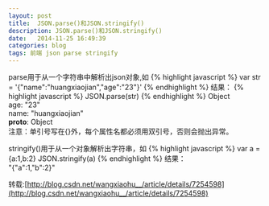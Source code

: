 ```yaml
---
layout: post
title:  JSON.parse()和JSON.stringify()
description: JSON.parse()和JSON.stringify()
date:   2014-11-25 16:49:39
categories: blog
tags: 前端 json parse stringify
---
```

parse用于从一个字符串中解析出json对象,如
{% highlight javascript %}
var str = '{"name":"huangxiaojian","age":"23"}'
{% endhighlight %}
结果：
{% highlight javascript %}
JSON.parse(str)
{% endhighlight %}
Object  
age: "23"  
name: "huangxiaojian"  
__proto__: Object  
注意：单引号写在{}外，每个属性名都必须用双引号，否则会抛出异常。

stringify()用于从一个对象解析出字符串，如
{% highlight javascript %}
var a = {a:1,b:2}
JSON.stringify(a)
{% endhighlight %}
结果：  
"{"a":1,"b":2}"

转载:[http://blog.csdn.net/wangxiaohu__/article/details/7254598](http://blog.csdn.net/wangxiaohu__/article/details/7254598)